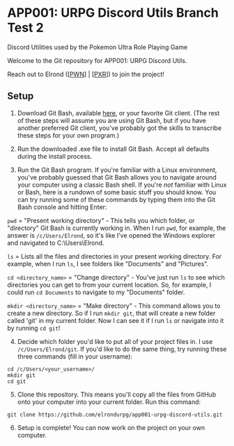 # APP001: URPG Discord Utils Branch Test 2
Discord Utilities used by the Pokemon Ultra Role Playing Game

Welcome to the Git repository for APP001: URPG Discord Utils.

Reach out to Elrond ([[PWN](http://forums.petalburgwoods.com/member.php/7050-Elrond)] | [[PXR](http://www.pokemoncrossroads.com/forum/member.php?5531-Elrond)]) to join the project! 

## Setup ##

1. Download Git Bash, available [here](https://git-scm.com/downloads), or your favorite Git client. (The rest of these steps will assume you are using Git Bash, but if you have another preferred Git client, you've probably got the skills to transcribe these steps for your own program.)

2. Run the downloaded .exe file to install Git Bash. Accept all defaults during the install process. 

3. Run the Git Bash program. If you're familiar with a Linux environment, you've probably guessed that Git Bash allows you to navigate around your computer using a classic Bash shell. If you're *not* familiar with Linux or Bash, here is a rundown of some basic stuff you should know. You can try running some of these commands by typing them into the Git Bash console and hitting Enter: 

`pwd` = "Present working directory" - This tells you which folder, or "directory" Git Bash is currently working in. When I run `pwd`, for example, the answer is `/c/Users/Elrond`, so it's like I've opened the Windows explorer and navigated to C:\Users\Elrond. 

`ls` = Lists all the files and directories in your present working directory. For example, when I run `ls`, I see folders like "Documents" and "Pictures".

`cd <directory_name>` = "Change directory" - You've just run `ls` to see which directories you can get to from your current location. So, for example, I could run `cd Documents` to navigate to my "Documents" folder.

`mkdir <directory_name>` = "Make directory" - This command allows you to create a new directory. So if I run `mkdir git`, that will create a new folder called 'git' in my current folder. Now I can see it if I run `ls` or navigate into it by running `cd git`!

4. Decide which folder you'd like to put all of your project files in. I use `/c/Users/Elrond/git`. If you'd like to do the same thing, try running these three commands (fill in your username): 

```
cd /c/Users/<your_username>/
mkdir git
cd git
```

5. Clone this repository. This means you'll copy all the files from GitHub onto your computer into your current folder. Run this command: 

`git clone https://github.com/elrondurpg/app001-urpg-discord-utils.git`

6. Setup is complete! You can now work on the project on your own computer.